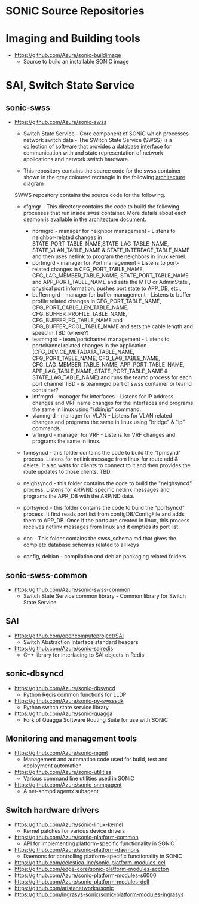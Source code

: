 # SONiC Source Repositories

# Imaging and Building tools
- https://github.com/Azure/sonic-buildimage
	- Source to build an installable SONiC image

# SAI, Switch State Service  

## sonic-swss  
- https://github.com/Azure/sonic-swss
	- Switch State Service - Core component of SONiC which processes network switch data - The SWitch State Service (SWSS) is a collection of software that provides a database interface for communication with and state representation of network applications and network switch hardware.

	- This repository contains the source code for the swss container shown in the grey coloured rectangle in the following [architecture diagram](SWSS_container.jpg)

  SWWS repository contains the source code for the following.
  - cfgmgr - This directory contains the code to build the following processes that run inside swss container. More details about each deamon is available in the [architecture document](https://github.com/Azure/SONiC/wiki/Architecture).
	- nbrmgrd - manager for neighbor management - Listens to neighbor-related changes in STATE_PORT_TABLE_NAME,STATE_LAG_TABLE_NAME, STATE_VLAN_TABLE_NAME & STATE_INTERFACE_TABLE_NAME and then uses netlink to program the neighbors in linux kernel. 
	- portmgrd - manager for Port management - Listens to port-related changes in CFG_PORT_TABLE_NAME, CFG_LAG_MEMBER_TABLE_NAME, STATE_PORT_TABLE_NAME and APP_PORT_TABLE_NAME and sets the MTU or AdminState , physical port information, pushes port state to APP_DB, etc.,
	- buffermgrd - manager for buffer management - Listens to buffer profile related changes in CFG_PORT_TABLE_NAME, CFG_PORT_CABLE_LEN_TABLE_NAME, CFG_BUFFER_PROFILE_TABLE_NAME, CFG_BUFFER_PG_TABLE_NAME and CFG_BUFFER_POOL_TABLE_NAME and sets the cable length and speed in TBD (where?)
	- teammgrd - team/portchannel management - Listens to portchannel related changes in the application (CFG_DEVICE_METADATA_TABLE_NAME, CFG_PORT_TABLE_NAME, CFG_LAG_TABLE_NAME, CFG_LAG_MEMBER_TABLE_NAME, APP_PORT_TABLE_NAME, APP_LAG_TABLE_NAME, STATE_PORT_TABLE_NAME & STATE_LAG_TABLE_NAME) and  runs the teamd process for each port channel
	  TBD - is teammgrd part of swss container or teamd container?
	- intfmgrd - manager for interfaces - Listens for IP address changes and VRF name changes for the interfaces and programs the same in linux using "/sbin/ip" command.
    - vlanmgrd - manager for VLAN - Listens for VLAN related changes and programs the same in linux using "bridge" & "ip" commands. 
    - vrfmgrd - manager for VRF - Listens for VRF changes and programs the same in linux.
	
  - fpmsyncd - this folder contains the code to build the "fpmsynd" process. Listens for netlink message from linux for route add & delete. It also waits for clients to connect to it and then provides the route updates to those clients. TBD. 
  - neighsyncd - this folder contains the code to build the "neighsyncd" process. Listens for ARP/ND specific netlink messages and programs the APP_DB with the ARP/ND data.
  - portsyncd - this folder contains the code to build the "portsyncd" process. It first reads port list from configDB/ConfigFile and adds them to APP_DB. Once if the ports are created in linux, this process receives netlink messages from linux and it empties its port list.
  - doc - This folder contains the swss_schema.md that gives the complete database schemas related to all keys
  - config, debian - compilation and debian packaging related folders
	
## sonic-swss-common  	
- https://github.com/Azure/sonic-swss-common
	- Switch State Service common library - Common library for Switch State Service
	
## SAI  	
- https://github.com/opencomputeproject/SAI
	- Switch Abstraction Interface standard headers
- https://github.com/Azure/sonic-sairedis
	- C++ library for interfacing to SAI objects in Redis
	
## sonic-dbsyncd  

- https://github.com/Azure/sonic-dbsyncd
	- Python Redis common functions for LLDP
- https://github.com/Azure/sonic-py-swsssdk
	- Python switch state service library
- https://github.com/Azure/sonic-quagga
	- Fork of Quagga Software Routing Suite for use with SONiC
	
## Monitoring and management tools
- https://github.com/Azure/sonic-mgmt
	- Management and automation code used for build, test and deployment automation
- https://github.com/Azure/sonic-utilities
	- Various command line utilities used in SONiC
- https://github.com/Azure/sonic-snmpagent
	- A net-snmpd agentx subagent

## Switch hardware drivers
- https://github.com/Azure/sonic-linux-kernel
	- Kernel patches for various device drivers
- https://github.com/Azure/sonic-platform-common
	- API for implementing platform-specific functionality in SONiC
- https://github.com/Azure/sonic-platform-daemons
	- Daemons for controlling platform-specific functionality in SONiC
- https://github.com/celestica-Inc/sonic-platform-modules-cel
- https://github.com/edge-core/sonic-platform-modules-accton
- https://github.com/Azure/sonic-platform-modules-s6000
- https://github.com/Azure/sonic-platform-modules-dell
- https://github.com/aristanetworks/sonic
- https://github.com/Ingrasys-sonic/sonic-platform-modules-ingrasys

